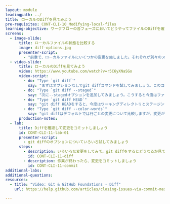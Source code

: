 ```yaml
---
layout: module
leadingpath: ../
title: ローカルのDiffを見てみよう
pre-requisites: CONT-CLI-10_Modifying-local-files
learning-objective: ワークフローの各フェーズにおいてどうやってファイルのDiffを確認できるかみてみましょう
screens:
  - image-slide:
      title: ローカルファイルの状態を比較する
      image: diff-options.jpg
      presenter-script:
        - "前章で、ローカルファイルにいくつかの変更を施しました。それぞれが別々のステージに現れるようにしました。git diffコマンドによってファイルの何がどう変わったのかを確認することができます。色々なオプションもありますので確認してみましょう。"
  - video-slide:
      title: ローカルのDiffを見てみよう
      video: https://www.youtube.com/watch?v=r5C6yXNaSGo
      video-script:
        - do: "Type `git diff`"
          say: "まずはオプションなしでgit diffコマンドを試してみましょう。このコマンドはファイル毎にワーキングディレクトリとステージングエリアとの間の差異を比較します。."
        - do: "Type `git diff --staged`"
          say: "次に--stagedオプションを追加してみましょう。こうすると今度はファイル毎のステージングエリアのバージョンと直近コミットされたバージョンとを比較します。"
        - do: "Type `git diff HEAD`"
          say: "git diff HEADをすると、今度はワーキングディレクトリとステージングエリアの変更を1つにした上で、現在HEADになっているバージョンと比較をします。大抵の場合、ファイルの最新のコミットと比較されることになります。"
        - do: "Type `git diff --color-words`"
          say: "git diffはデフォルトでは行ごとの変更について比較しますが、変更が小さかった場合、あまり役に立たないことがあります。そんな時には --color-words オプションを使うと、wordごとに比較してくれます。"
      production-notes:
  - lab:
      title: Diffを確認して変更をコミットしましょう
      id: CONT-CLI-11-lab-01
      presenter-script:
        - git diffのオプションについていろいろ試してみましょう
      steps:
        - description: いろいろな変更をしてみて、git diffをするとどうなるか見てみましょう
          id: CONT-CLI-11-diff
        - description: 作業が終わったら、変更をコミットしましょう
          id: CONT-CLI-11-commit
additional-labs:
additional-questions:
resources:
  - title: "Video: Git & GitHub Foundations - Diff"
    url: https://help.github.com/articles/closing-issues-via-commit-messages/

---
```

